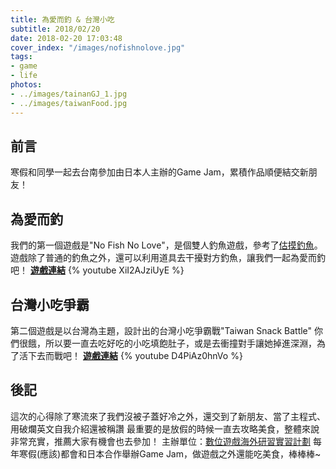 ```yaml
---
title: 為愛而釣 & 台灣小吃
subtitle: 2018/02/20
date: 2018-02-20 17:03:48
cover_index: "/images/nofishnolove.jpg"
tags:
- game
- life
photos:
- ../images/tainanGJ_1.jpg
- ../images/taiwanFood.jpg
---
```

## 前言
寒假和同學一起去台南參加由日本人主辦的Game Jam，累積作品順便結交新朋友！

## 為愛而釣
我們的第一個遊戲是"No Fish No Love"，是個雙人釣魚遊戲，參考了[估摸釣魚](https://youtu.be/lVYxXGuV0NU)。
遊戲除了普通的釣魚之外，還可以利用道具去干擾對方釣魚，讓我們一起為愛而釣吧！
**[遊戲連結](https://angelcheng.itch.io/-no-fish-no-love)**
{% youtube XiI2AJziUyE %}

## 台灣小吃爭霸
第二個遊戲是以台灣為主題，設計出的台灣小吃爭霸戰"Taiwan Snack Battle"
你們很餓，所以要一直去吃好吃的小吃填飽肚子，或是去衝撞對手讓她掉進深淵，為了活下去而戰吧！
**[遊戲連結](https://angelcheng.itch.io/-taiwan-snack-battle)**
{% youtube D4PiAz0hnVo %}

## 後記
這次的心得除了寒流來了我們沒被子蓋好冷之外，還交到了新朋友、當了主程式、用破爛英文自我介紹還被稱讚
最重要的是放假的時候一直去攻略美食，整體來說非常充實，推薦大家有機會也去參加！
主辦單位：[數位遊戲海外研習實習計劃](https://www.facebook.com/gameintership/?ref=br_rs)
每年寒假(應該)都會和日本合作舉辦Game Jam，做遊戲之外還能吃美食，棒棒棒~
